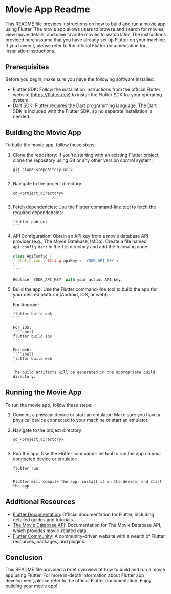 # Movie App Readme

This README file provides instructions on how to build and run a movie app using Flutter. The movie app allows users to browse and search for movies, view movie details, and save favorite movies to watch later. The instructions provided here assume that you have already set up Flutter on your machine. If you haven't, please refer to the official Flutter documentation for installation instructions.

## Prerequisites

Before you begin, make sure you have the following software installed:

- Flutter SDK: Follow the installation instructions from the official Flutter website (https://flutter.dev) to install the Flutter SDK for your operating system.
- Dart SDK: Flutter requires the Dart programming language. The Dart SDK is included with the Flutter SDK, so no separate installation is needed.

## Building the Movie App

To build the movie app, follow these steps:

1. Clone the repository: If you're starting with an existing Flutter project, clone the repository using Git or any other version control system:

   ````shell
   git clone <repository_url>
   ```

2. Navigate to the project directory:

   ````shell
   cd <project_directory>
   ```

3. Fetch dependencies: Use the Flutter command-line tool to fetch the required dependencies:

   ````shell
   flutter pub get
   ```

4. API Configuration: Obtain an API key from a movie database API provider (e.g., The Movie Database, IMDb). Create a file named `api_config.dart` in the `lib` directory and add the following code:

   ````dart
   class ApiConfig {
     static const String apiKey = 'YOUR_API_KEY';
   }
   ```

   Replace `YOUR_API_KEY` with your actual API key.

5. Build the app: Use the Flutter command-line tool to build the app for your desired platform (Android, iOS, or web):

   For Android:
   ````shell
   flutter build apk
   ```

   For iOS:
   ````shell
   flutter build ios
   ```

   For web:
   ````shell
   flutter build web
   ```

   The build artifacts will be generated in the appropriate build directory.

## Running the Movie App

To run the movie app, follow these steps:

1. Connect a physical device or start an emulator: Make sure you have a physical device connected to your machine or start an emulator.

2. Navigate to the project directory:

   ````shell
   cd <project_directory>
   ```

3. Run the app: Use the Flutter command-line tool to run the app on your connected device or emulator:

   ````shell
   flutter run
   ```

   Flutter will compile the app, install it on the device, and start the app.

## Additional Resources

- [Flutter Documentation](https://flutter.dev/docs): Official documentation for Flutter, including detailed guides and tutorials.
- [The Movie Database API](https://www.themoviedb.org/documentation/api): Documentation for The Movie Database API, which provides movie-related data.
- [Flutter Community](https://fluttercommunity.dev): A community-driven website with a wealth of Flutter resources, packages, and plugins.

## Conclusion

This README file provided a brief overview of how to build and run a movie app using Flutter. For more in-depth information about Flutter app development, please refer to the official Flutter documentation. Enjoy building your movie app!
